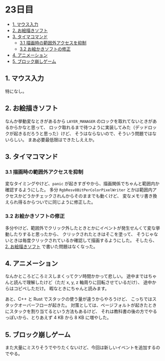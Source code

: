 # 23日目

<!-- mtoc-start -->

- [1. マウス入力](#1-マウス入力)
- [2. お絵描きソフト](#2-お絵描きソフト)
- [3. タイマコマンド](#3-タイマコマンド)
  - [3.1 描画時の範囲外アクセスを抑制](#31-描画時の範囲外アクセスを抑制)
  - [3.2 お絵かきソフトの修正](#32-お絵かきソフトの修正)
- [4. アニメーション](#4-アニメーション)
- [5. ブロック崩しゲーム](#5-ブロック崩しゲーム)

<!-- mtoc-end -->

## 1. マウス入力

特になし。

## 2. お絵描きソフト

なんか挙動変なときがあるから `LAYER_MANAGER` のロックを取れてないときがあるからかなと思って、
ロック取れるまで待つように実装してみた（デッドロックが起きるだろうと思った）けど、
そうはならないので、そういう問題ではないらしい。
まあ必要最低限はできたしええか。

## 3. タイマコマンド

### 3.1 描画時の範囲外アクセスを抑制

変なタイミングやけど、`panic` が起きすぎやから、描画関係でちゃんと範囲内か確認するようにした。
多分 `RgbResv8BitPerColorPixelWriter` とかは範囲内アクセスかどうかチェックされんからそのままでも動くけど、
変なメモリ書き換えられ得るからついでに同じように修正した。

### 3.2 お絵かきソフトの修正

多分やけど、範囲外でクリック外したときとかにイベントが発生せんくて変な挙動したりすると思ったから、
クリックされたときはそこを塗って、
そうじゃないときは毎度クリックされているか確認して描画するようにした。
そしたら、[2. お絵描きソフト](#2-お絵描きソフト) で書いた問題はなくなった。

## 4. アニメーション

なんかところどころミスしまくってクソ時間かかって悲しい。
途中まではちゃんと読んで理解したけど（ただ x, y, z 軸周りに回転させているだけ）、
途中からはコピペしただけ。
暇なときにちゃんと読みます。

あと、C++ と Rust でスタックの使う量が違うからやろうけど、
こっちではスタックオーバーフローが起きた。
対策としては、ページフォルトが起きたときにスタックを割り当てるという方法もあるけど、
それは教科書の後の方でやるっぽいから、とりあえず 4 KB から 8 KB に増やした。

## 5. ブロック崩しゲーム

また大量にミスりそうでやりたくないけど、今回は新しいイベントを追加するのでやる。
